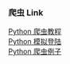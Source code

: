 
### 爬虫 Link
[Python 爬虫教程](https://github.com/Kr1s77/Python-crawler-tutorial-starts-from-zero)  
[Python 模拟登陆](https://github.com/Kr1s77/awesome-python-login-model)  
[Python 爬虫例子](https://github.com/shengqiangzhang/examples-of-web-crawlers)  
